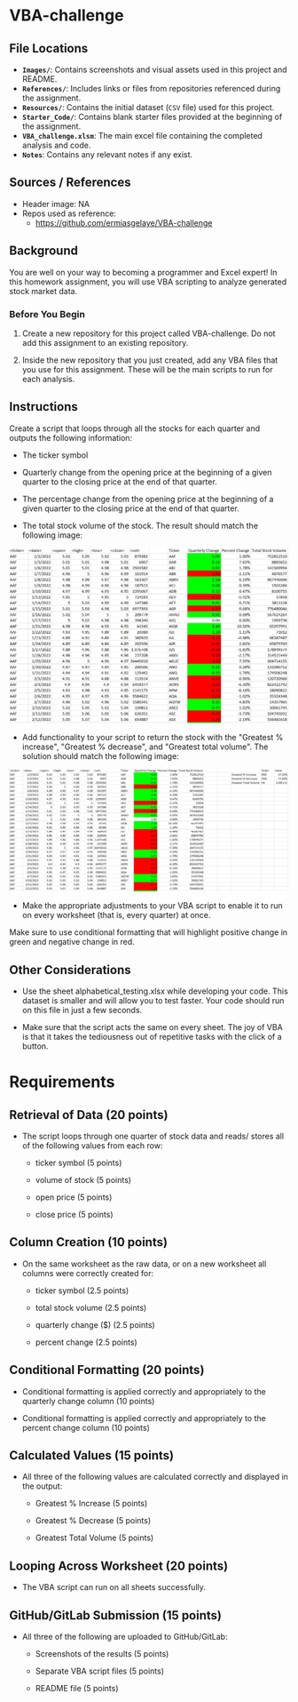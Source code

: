 # VBA-challenge


## **File Locations**
- **`Images/`**: Contains screenshots and visual assets used in this project and README.
- **`References/`**: Includes links or files from repositories referenced during the assignment.
- **`Resources/`**: Contains the initial dataset (`CSV` file) used for this project.
- **`Starter_Code/`**: Contains blank starter files provided at the beginning of the assignment.
- **`VBA_challenge.xlsm`**: The main excel file containing the completed analysis and code.
- **`Notes`**: Contains any relevant notes if any exist.

## Sources / References
* Header image: NA
* Repos used as reference: 
  * https://github.com/ermiasgelaye/VBA-challenge

## Background

You are well on your way to becoming a programmer and Excel expert! In this homework assignment, you will use VBA scripting to analyze generated stock market data.

### Before You Begin

1. Create a new repository for this project called VBA-challenge. Do not add this assignment to an existing repository.

2. Inside the new repository that you just created, add any VBA files that you use for this assignment. These will be the main scripts to run for each analysis.

## Instructions

Create a script that loops through all the stocks for each quarter and outputs the following information:

* The ticker symbol

* Quarterly change from the opening price at the beginning of a given quarter to the closing price at the end of that quarter.

* The percentage change from the opening price at the beginning of a given quarter to the closing price at the end of that quarter.

* The total stock volume of the stock. The result should match the following image:

![moderate_solution](Images/moderate_solution.png)

* Add functionality to your script to return the stock with the "Greatest % increase", "Greatest % decrease", and "Greatest total volume". The solution should match the following image:

![hard_solution](Images/hard_solution.png)

* Make the appropriate adjustments to your VBA script to enable it to run on every worksheet (that is, every quarter) at once.

Make sure to use conditional formatting that will highlight positive change in green and negative change in red.

## Other Considerations
* Use the sheet alphabetical_testing.xlsx while developing your code. This dataset is smaller and will allow you to test faster. Your code should run on this file in just a few seconds.

* Make sure that the script acts the same on every sheet. The joy of VBA is that it takes the tediousness out of repetitive tasks with the click of a button.

# Requirements

## Retrieval of Data (20 points)
* The script loops through one quarter of stock data and reads/ stores all of the following values from each row:

  * ticker symbol (5 points)

  * volume of stock (5 points)

  * open price (5 points)

  * close price (5 points)

## Column Creation (10 points)
* On the same worksheet as the raw data, or on a new worksheet all columns were correctly created for:

  * ticker symbol (2.5 points)

  * total stock volume (2.5 points)

  * quarterly change ($) (2.5 points)

  * percent change (2.5 points)

## Conditional Formatting (20 points)
* Conditional formatting is applied correctly and appropriately to the quarterly change column (10 points)

* Conditional formatting is applied correctly and appropriately to the percent change column (10 points)

## Calculated Values (15 points)
* All three of the following values are calculated correctly and displayed in the output:

  * Greatest % Increase (5 points)

  * Greatest % Decrease (5 points)

  * Greatest Total Volume (5 points)

## Looping Across Worksheet (20 points)
* The VBA script can run on all sheets successfully.
## GitHub/GitLab Submission (15 points)
* All three of the following are uploaded to GitHub/GitLab:

  * Screenshots of the results (5 points)

  * Separate VBA script files (5 points)

  * README file (5 points)
